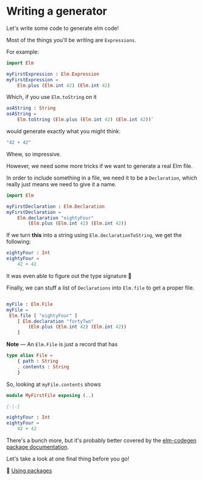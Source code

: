 # Writing a generator

Let's write some code to generate elm code!

Most of the things you'll be writing are `Expressions`.

For example:

```elm
import Elm

myFirstExpression : Elm.Expression
myFirstExpression =
    Elm.plus (Elm.int 42) (Elm.int 42)
```

Which, if you use `Elm.toString` on it

```elm
asAString : String
asAString =
    Elm.toString (Elm.plus (Elm.int 42) (Elm.int 42))`
```

would generate exactly what you might think:

```elm
"42 + 42"
```

Whew, so impressive.

However, we need some more tricks if we want to generate a real Elm file.

In order to include something in a file, we need it to be a `Declaration`, which really just means we need to give it a name.

```elm
import Elm

myFirstDeclaration : Elm.Declaration
myFirstDeclaration =
    Elm.declaration "eightyFour"
        (Elm.plus (Elm.int 42) (Elm.int 42))
```

If we turn **this** into a string using `Elm.declarationToString`, we get the following:

```elm
eightyFour : Int
eightyFour =
    42 + 42
```

It was even able to figure out the type signature 💪

Finally, we can stuff a list of `Declarations` into `Elm.file` to get a proper file.

```elm

myFile : Elm.File
myFile =
 Elm.file [ "eightyFour" ]
    [ Elm.declaration "fortyTwo"
        (Elm.plus (Elm.int 42) (Elm.int 42))
    ]
```

**Note** — An `Elm.File` is just a record that has

```elm
type alias File =
    { path : String
    , contents : String
    }
```

So, looking at `myFile.contents` shows

```elm
module MyFirstFile exposing (..)

{-|-}

eightyFour : Int
eightyFour =
    42 + 42
```

There's a bunch more, but it's probably better covered by the [elm-codegen package documentation](https://elm-doc-preview.netlify.app/?repo=mdgriffith/elm-codegen).

Let's take a look at one final thing before you go!

💁 [Using packages](https://github.com/mdgriffith/elm-codegen/tree/main/guide/UsingPackages.md)
